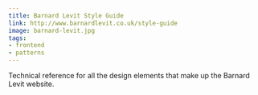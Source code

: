 ```yaml
---
title: Barnard Levit Style Guide
link: http://www.barnardlevit.co.uk/style-guide
image: barnard-levit.jpg
tags: 
- frontend
- patterns
---
```


Technical reference for all the design elements that make up the Barnard Levit website.